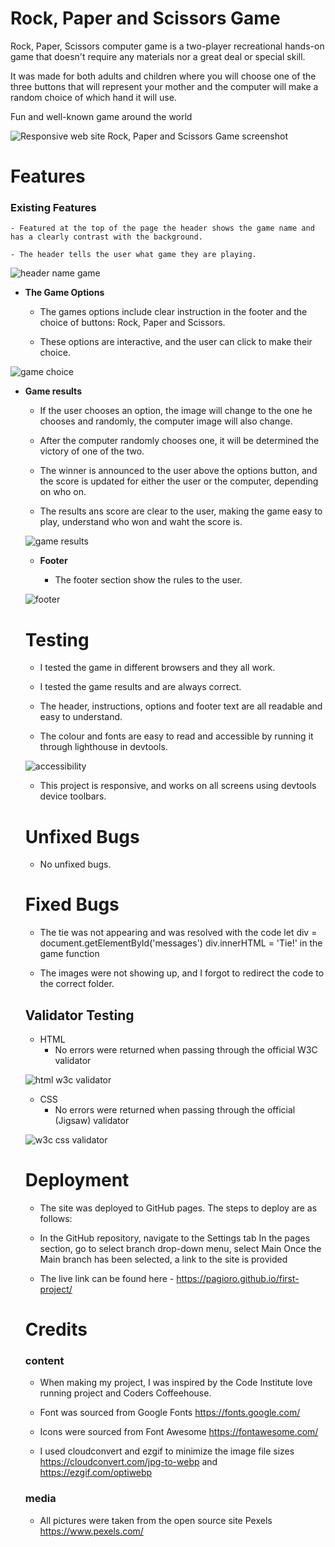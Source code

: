 # Rock, Paper and Scissors Game

Rock, Paper, Scissors computer game is a two-player recreational hands-on game that doesn't require any materials nor a great deal or special skill.

It was made for both adults and children where you will choose one of the three buttons that will represent your mother and the computer will make a random choice of which hand it will use.

Fun and well-known game around the world

![Responsive web site Rock, Paper and Scissors Game screenshot](docs/screenshots/responsive.jpg)

# Features

### Existing Features

    - Featured at the top of the page the header shows the game name and has a clearly contrast with the background. 

    - The header tells the user what game they are playing.

![header name game](./assets/docs/screenshots/header.png)

- __The Game Options__

    - The games options include clear instruction in the footer and the choice of buttons: Rock, Paper and Scissors. 

    - These options are interactive, and the user can click to make their choice.

![game choice](./assets/docs/screenshots/choice.png)

- __Game results__

    - If the user chooses an option, the image will change to the one he chooses and randomly, the computer image will also change.

    - After the computer randomly chooses one, it will be determined the victory of one of the two.

    - The winner is announced to the user above the options button, and the score is updated for either the user or the computer, depending on who on.

    - The results ans score are clear to the user, making the game easy to play, understand who won and waht the score is.

  ![game results](./assets/docs/screenshots/results.png)

  - __Footer__

     - The footer section show the rules to the user.

  ![footer](./assets/docs/screenshots/footer.png)

    # Testing

    - I tested the game in different browsers and they all work.   

    - I tested the game results and are always correct.

    - The header, instructions, options and footer text are all readable and easy to understand.

    - The colour and fonts are easy to read and accessible by running it through lighthouse in devtools.

    ![accessibility](./assets/docs/screenshots/lighthouse.png)

    - This project is responsive, and works on all screens using devtools device toolbars.

    # Unfixed Bugs    

    - No unfixed bugs.

    # Fixed Bugs

    - The tie was not appearing and was resolved with the code let div = document.getElementById('messages') div.innerHTML = 'Tie!' in the game function

    - The images were not showing up, and I forgot to redirect the code to the correct folder.  

    ## Validator Testing

    - HTML
        - No errors were returned when passing through the official W3C validator

    ![html w3c validator](./assets/docs/screenshots/w3chtml.png)

    - CSS
        - No errors were returned when passing through the official (Jigsaw) validator

    ![w3c css validator](./assets/docs/screenshots/w3ccss.png)
       

    # Deployment

    - The site was deployed to GitHub pages. The steps to deploy are as follows:

    - In the GitHub repository, navigate to the Settings tab In the pages section, go to select branch drop-down menu, select Main Once the Main branch has been selected, a link to the site is provided

    - The live link can be found here - https://pagioro.github.io/first-project/

    # Credits

    ### content

    - When making my project, I was inspired by the Code Institute love running project and Coders Coffeehouse.

    - Font was sourced from Google Fonts https://fonts.google.com/

    - Icons were sourced from Font Awesome https://fontawesome.com/

    - I used cloudconvert and ezgif to minimize the image file sizes https://cloudconvert.com/jpg-to-webp and https://ezgif.com/optiwebp

    ### media

    - All pictures were taken from the open source site Pexels https://www.pexels.com/
